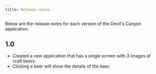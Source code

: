 ```yaml
---
title: Release notes
---
```


Below are the release notes for each version of the Devil's Canyon application.

## 1.0

 * Created a new application that has a single screen with 3 images of craft beers.
 * Clicking a beer will show the details of the beer.
